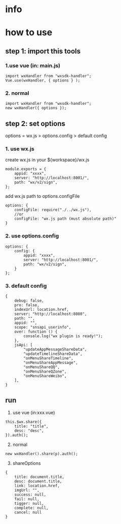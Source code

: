 # info

# how to use

## step 1: import this tools

### 1.use vue (in: main.js)

```
import wxHandler from "wxsdk-handler";
Vue.use(wxHandler, { options } );
```

### 2. normal

```
import wxHandler from "wxsdk-handler";
new wxHandler({ options });
```

## step 2: set options
options = wx.js > options.config > default config


### 1. use wx.js

create wx.js in your ${workspace}/wx.js
```
module.exports = {
	appid: "xxxx",
	server: "http://localhost:8001/",
	path: "wx/v2/sign",
};
```

add wx.js path to options.configFile
```
options: {
    configFile: require("./../wx.js"),
    //or
    configFile: "wx.js path (must absolute path)"
}
```

### 2. use options.config

```
options: {
    config: { 
        appid: "xxxx",
	    server: "http://localhost:8001/",
	    path: "wx/v2/sign",
    }
};
```

### 3. default config

```
{
	debug: false,
	pro: false,
	indexUrl: location.href,
	server: "http://localhost:8080",
	path: "",
	appid: "",
	scope: "snsapi_userinfo",
	over: function () {
		console.log("wx plugin is ready!");
	},
	jsApi: [
		"updateAppMessageShareData",
		"updateTimelineShareData",
		"onMenuShareTimeline",
		"onMenuShareAppMessage",
		"onMenuShareQQ",
		"onMenuShareQZone",
		"onMenuShareWeibo",
	],
}
```

## run 

1. use vue (in:xxx.vue)

```
this.$wx.share({
	title: "title",
	desc: "desc",
}).auth();
```

2. normal
   
```
new wxHandler().share(p).auth();

```

3. shareOptions

```
{
	title: document.title,
	desc: document.title,
	link: location.href,
	imgUrl: "",
    success: null,
    fail: null,
    tigger: null,
    complete: null,
    cancel: null
}
```
